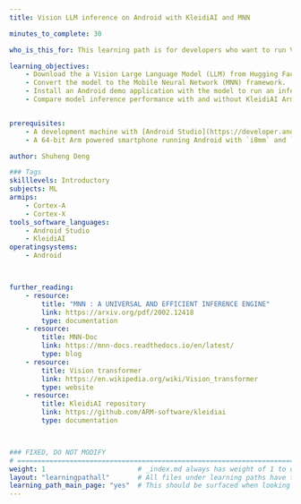 ```yaml
---
title: Vision LLM inference on Android with KleidiAI and MNN

minutes_to_complete: 30

who_is_this_for: This learning path is for developers who want to run Vision Transformers (ViT) efficiently on an Android device.

learning_objectives:
    - Download the a Vision Large Language Model (LLM) from Hugging Face.
    - Convert the model to the Mobile Neural Network (MNN) framework.
    - Install an Android demo application with the model to run an inference.
    - Compare model inference performance with and without KleidiAI Arm optimized micro-kernels.


prerequisites:
    - A development machine with [Android Studio](https://developer.android.com/studio) installed.
    - A 64-bit Arm powered smartphone running Android with `i8mm` and `dotprod` supported.

author: Shuheng Deng

### Tags
skilllevels: Introductory
subjects: ML
armips:
    - Cortex-A
    - Cortex-X
tools_software_languages:
    - Android Studio
    - KleidiAI
operatingsystems:
    - Android



further_reading:
    - resource:
        title: "MNN : A UNIVERSAL AND EFFICIENT INFERENCE ENGINE"
        link: https://arxiv.org/pdf/2002.12418
        type: documentation
    - resource:
        title: MNN-Doc
        link: https://mnn-docs.readthedocs.io/en/latest/
        type: blog
    - resource:
        title: Vision transformer
        link: https://en.wikipedia.org/wiki/Vision_transformer
        type: website
    - resource:
        title: KleidiAI repository
        link: https://github.com/ARM-software/kleidiai
        type: documentation



### FIXED, DO NOT MODIFY
# ================================================================================
weight: 1                       # _index.md always has weight of 1 to order correctly
layout: "learningpathall"       # All files under learning paths have this same wrapper
learning_path_main_page: "yes"  # This should be surfaced when looking for related content. Only set for _index.md of learning path content.
---
```

